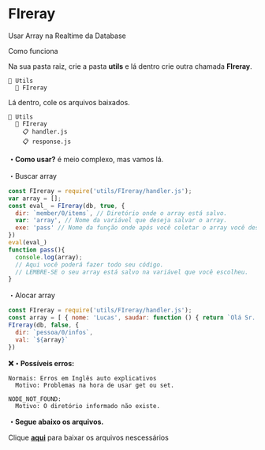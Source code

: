 # FIreray
Usar Array na Realtime da Database

Como funciona

Na sua pasta raiz, crie a pasta **utils** e lá dentro crie outra chamada **FIreray**.
```
📂 Utils
  📂 FIreray
```
Lá dentro, cole os arquivos baixados.
```
📂 Utils
  📂 FIreray
    📋 handler.js
    📋 response.js
```

**・Como usar?**
é meio complexo, mas vamos lá.

・Buscar array
```js
const FIreray = require('utils/FIreray/handler.js');
var array = [];
const eval_ = FIreray(db, true, { 
  dir: `member/0/items`, // Diretório onde o array está salvo.
  var: 'array', // Nome da variável que deseja salvar o array.
  exe: 'pass' // Nome da função onde após você coletar o array você deseja executar. 
})
eval(eval_)
function pass(){
  console.log(array);
  // Aqui você poderá fazer todo seu código.
  // LEMBRE-SE o seu array está salvo na variável que você escolheu.
}
```

・Alocar array
```js
const FIreray = require('utils/FIreray/handler.js');
const array = [ { nome: 'Lucas', saudar: function () { return `Olá Sr. ${this.nome}, bem vindo!` } } ] // Esse é o array que você deseja salvar.
FIreray(db, false, { 
  dir: `pessoa/0/infos`, 
  val: `${array}` 
})
```

**❌・Possíveis erros:**

```
Normais: Erros em Inglês auto explicativos 
  Motivo: Problemas na hora de usar get ou set.

NODE_NOT_FOUND: 
  Motivo: O diretório informado não existe.
```

**・Segue abaixo os arquivos.**

Clique **[aqui](https://github.com/lucasFelixSilveira/FIreray/raw/main/files.zip)** para baixar os arquivos nescessários
